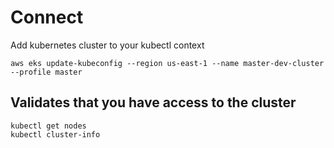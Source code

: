 # Connect

Add kubernetes cluster to your kubectl context

```
aws eks update-kubeconfig --region us-east-1 --name master-dev-cluster --profile master
```

## Validates that you have access to the cluster

```
kubectl get nodes
kubectl cluster-info
```

